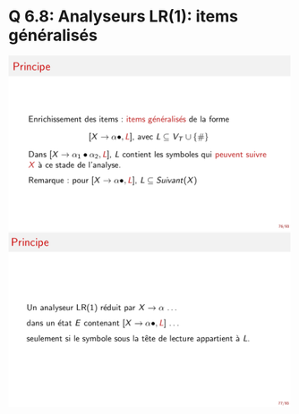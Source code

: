 Q 6.8: Analyseurs LR(1): items généralisés
==========================================

![analyseur_LR1_items_généralisés_01](../images/analyseur_LR1_items_généralisés_01.png)
![analyseur_LR1_items_généralisés_02](../images/analyseur_LR1_items_généralisés_02.png)
